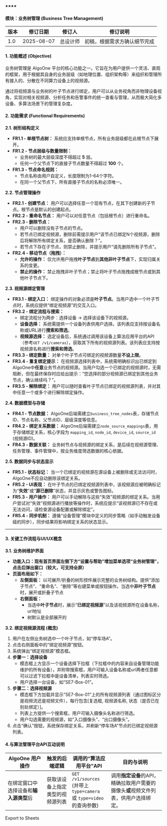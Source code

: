 ### ****
**模块：业务树管理 (Business Tree Management)**

| **版本** | **修订日期** | **修订人** | **修订说明** |
| --- | --- | --- | --- |
| 1.0 | 2025-08-07 | 总设计师 | 初稿，根据需求方确认细节完成 |


#### 1. 功能概述 (Objective)
业务树管理是 AIgoOne 平台的核心功能之一。它旨在为用户提供一个灵活、直观的框架，用于根据其自身的业务层级（如地理位置、组织架构等）来组织和管理所有接入的、分散在不同算力设备上的视频源。

通过将视频源与业务树的叶子节点进行绑定，用户可以从业务视角而非物理设备视角，实现对相关视频源、分析任务和告警事件的统一查看与管理，从而极大简化多设备、多算法场景下的管理复杂度。

#### 2. 功能需求 (Functional Requirements)
**2.1. 树形结构定义**

+ **FR1.1 - 单根节点树：** 系统应支持单根节点，所有业务层级都在此根节点下展开。
+ **FR1.2 - 节点层级与数量限制：**
    - 业务树的最大层级深度不得超过 **5** 层。
    - 任何一个父节点下的直接子节点数量不得超过 **100** 个。
+ **FR1.3 - 节点命名规则：**
    - 节点名称由用户自定义，长度限制为1-64个字符。
    - 在同一个父节点下，所有直接子节点的名称必须唯一。

**2.2. 节点管理操作**

+ **FR2.1 - 创建节点：** 用户可以选择任意一个现有节点，在其下创建新的子节点。根节点是默认的创建起点。
+ **FR2.2 - 重命名节点：** 用户可以对任意节点（包括根节点）进行重命名。
+ **FR2.3 - 删除节点：**
    - 用户可以删除没有子节点的节点。
    - 若节点已绑定视频源，删除前需提示用户“该节点已绑定N个视频源，删除后将解除所有绑定关系，是否确认删除？”。
    - 若节点下存在子节点，则禁止删除，并提示用户“请先删除所有子节点”。
+ **FR2.4 - 移动节点（拖拽）：**
    - **允许的操作：** 仅允许用户拖拽**叶子节点**到**其他非叶子节点**下，实现归属关系的变更。
    - **禁止的操作：** 禁止拖拽非叶子节点；禁止将叶子节点拖拽成根节点或到其他叶子节点下。

**2.3. 视频源绑定管理**

+ **FR3.1 - 绑定入口：** 绑定操作的对象必须是**叶子节点**。当用户选中一个叶子节点时，系统应提供“绑定视频源”的交互入口。
+ **FR3.2 - 绑定流程与搜索：**
    - 绑定流程分为两步：选择设备 -> 选择该设备下的视频源。
    - **设备选择：** 系统需提供一个设备列表供用户选择。该列表应支持按设备名称或URL进行**搜索和筛选**。
    - **视频源选择：** 选定设备后，系统通过调用该设备上算法应用平台的API（参考`GET /v1/cameras`），获取其下所有的视频源列表。该列表应支持按视频源名称进行**搜索和筛选**。
+ **FR3.3 - 绑定数量：** 对单个叶子节点可绑定的视频源数量**不设上限**。
+ **FR3.4 - 重复绑定提示：** 在视频源选择列表中，系统需明确标识出已绑定到AIgoOne中**任意**业务节点的视频源。当用户勾选一个已绑定的视频源时，无需阻断，但在最终保存时应给出提示：“您选择的部分视频源已绑定到其他业务节点，确认继续吗？”。
+ **FR3.5 - 解除绑定：** 用户可以随时查看叶子节点已绑定的视频源列表，并对其中任意一个或多个进行解除绑定操作。

**2.4. 数据模型与存储**

+ **FR4.1 - 节点数据：** AIgoOne后端需建立`business_tree_nodes`表，存储节点ID、节点名称、父节点ID、层级深度等信息。
+ **FR4.2 - 绑定关系数据：** AIgoOne后端需建立`node_source_mappings`表，用于存储绑定关系，核心字段为 `mapping_id`, `node_id`, `device_id`, `source_id` (视频源ID)。
+ **FR4.3 - 数据关联：** 业务树节点与视频源的绑定关系，是后续在视频源管理、任务管理、事件管理中，按业务维度筛选数据的核心依据。

**2.5. 数据同步与状态显示**

+ **FR5.1 - 状态标记：** 当一个已绑定的视频源在源设备上被删除或无法访问时，AIgoOne不应自动删除该绑定关系。
+ **FR5.2 - UI表现：** 在叶子节点的已绑定视频源列表中，该视频源应被明确标记为“**失效**”或“**源已删除**”状态，并显示灰色或警告图标。
+ **FR5.3 - 用户操作：** 用户可以手动解除与这些“失效”视频源的绑定关系。当用户尝试对“失效”视频源进行播放等操作时，系统应提示“该视频源已不存在或无法访问，请检查源设备配置或解除绑定”。
+ **FR5.4 - 同步机制：** 遵循“设备管理”模块中定义的同步策略（如手动触发设备级的同步），同步结果将影响绑定关系的状态显示。

---

#### 3. 关键工作流程与UI/UX概念
**3.1. 业务树维护界面**

+ **功能入口：现有首页界面左侧下方“设置与帮助”增加菜单选项“业务树管理”，点击后弹出窗口（较大，可支持全屏）**
+ **页面布局如下：**
    - **左侧面板：** 以可展开/折叠的树形控件展示完整的业务树结构。提供“添加子节点”、“重命名”、“删除”等右键菜单或按钮操作。当选中**非叶子节点**时，展开或折叠子节点
    - **右侧面板：**
        * 当选中**叶子节点**时，展示“**已绑定视频源**”以及该视频源所在设备名称，url地址
        * 树默认是全部展开的

**3.2. 绑定视频源流程 (概念)**

1. 用户在左侧业务树选中一个叶子节点，如“停车场A”。
2. 点击右侧面板中的“绑定视频源”按钮。
3. 系统弹出“绑定视频源”模态框。
4. **步骤一：选择设备**
    - 模态框上方显示一个设备选择下拉框（下拉框中的内容来自设备管理功能维护的所有设备），并附带搜索框，用户可输入设备名称或url两者任意都可以过滤下拉框中是设备清单，列表实时筛选。
    - 用户选择一台设备，如“SE7-Box-01”。
5. **步骤二：选择视频源**
    - 模态框下方加载并显示“SE7-Box-01”上的所有视频源列表（通过图标区分是视频流还是视频文件），每行包含[复选框, 视频源名称, 状态（是否已在别处绑定）]。
    - 列表上方提供一个搜索框，用户可输入摄像头名称进行筛选。
    - 用户勾选需要的视频源，如“入口摄像头”、“出口摄像头”。
6. 点击“确认”按钮，系统保存绑定关系，并刷新“停车场A”节点的已绑定视频源列表。

#### 4.与算法管理平台API互动说明
| **AIgoOne 用户操作** | **触发的后端逻辑** | **调用的“算法应用平台”API** | **目的与说明** |
| --- | --- | --- | --- |
| 在绑定窗口中选择设备和**输入源类型**后 | 获取该设备上指定类型的视频源列表 | `GET /v1/sources`<br/> (并带上`type=camera`<br/> 或 `type=video`<br/>的查询参数) | 调用**指定设备**的API，精确拉取用户需要的摄像头**或**视频文件列表，供用户选择绑定。 |


Export to Sheets

